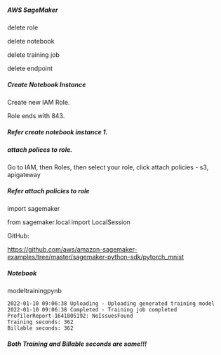 ##### AWS SageMaker

delete role

delete notebook

delete training job

delete endpoint



##### Create Notebook Instance

Create new IAM Role.

Role ends with 843.

##### Refer create notebook instance 1.

##### attach polices to role.

Go to IAM, then Roles, then select your role, click attach policies - s3, apigateway

##### Refer attach policies to role

import sagemaker

from sagemaker.local import LocalSession

GitHub:

https://github.com/aws/amazon-sagemaker-examples/tree/master/sagemaker-python-sdk/pytorch_mnist



##### Notebook

modeltrainingpynb

```
2022-01-10 09:06:38 Uploading - Uploading generated training model
2022-01-10 09:06:38 Completed - Training job completed
ProfilerReport-1641805192: NoIssuesFound
Training seconds: 362
Billable seconds: 362
```

##### Both Training and Billable seconds are same!!!







